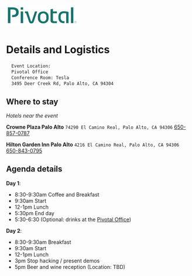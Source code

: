 # ![Pivotal Logo](img/pivotal_logo_sm.png)

# Details and Logistics #

```
  Event Location:
  Pivotal Office
  Conference Room: Tesla
  3495 Deer Creek Rd, Palo Alto, CA 94304

```

## Where to stay
_Hotels near the event_

__Crowne Plaza Palo Alto__
``74290 El Camino Real, Palo Alto, CA 94306`` [650-857-0787](tel:650-857-0787)

__Hilton Garden Inn Palo Alto__
``4216 El Camino Real, Palo Alto, CA 94306`` [650-843-0795 ](tel:650-843-0795 )

## Agenda details

__Day 1__:

- 8:30-9:30am Coffee and Breakfast
- 9:30am Start
- 12-1pm Lunch
- 5:30pm End day
- 5:30-6:30 (Optional: drinks at the [Pivotal Office](https://goo.gl/mPE3po))

__Day 2__:

 - 8:30-9:30am Breakfast
 - 9:30am Start
 - 12-1pm Lunch
 - 3pm Stop hacking / present demos
 - 5pm Beer and wine reception (Location: TBD)
 


